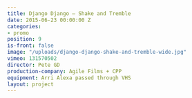 ```yaml
---
title: Django Django — Shake and Tremble
date: 2015-06-23 00:00:00 Z
categories:
- promo
position: 9
is-front: false
image: "/uploads/django-django-shake-and-tremble-wide.jpg"
vimeo: 131570502
director: Pete GD
production-company: Agile Films + CPP
equipment: Arri Alexa passed through VHS
layout: project
---
```


